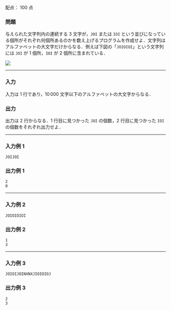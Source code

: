 配点： $100$ 点

### 問題

与えられた文字列内の連続する $3$ 文字が，`JOI` または `IOI` という並びになっている個所がそれぞれ何個所あるのかを数え上げるプログラムを作成せよ．文字列はアルファベットの大文字だけからなる．例えば下図の「`JOIOIOI`」という文字列には `JOI` が $1$ 個所，`IOI` が $2$ 個所に含まれている．

![](https://img.atcoder.jp/joi2008yo/2008-yo-t2-sample.png)

---

### 入力

入力は $1$ 行であり，$10\,000$ 文字以下のアルファベットの大文字からなる．

### 出力

出力は $2$ 行からなる．$1$ 行目に見つかった `JOI` の個数，$2$ 行目に見つかった `IOI` の個数をそれぞれ出力せよ．

---

### 入力例 1

~~~
JOIJOI
~~~

### 出力例 1

~~~
2
0
~~~

---

### 入力例 2

~~~
JOIOIOIOI
~~~

### 出力例 2

~~~
1
3
~~~

---

### 入力例 3

~~~
JOIOIJOINXNXJIOIOIOJ
~~~

### 出力例 3

~~~
2
3
~~~
